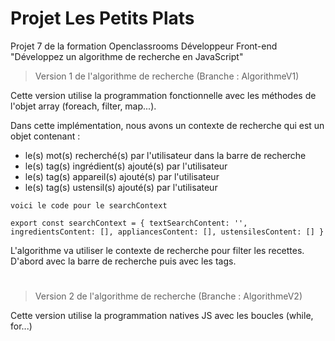 # Projet Les Petits Plats

Projet 7 de la formation Openclassrooms Développeur Front-end
"Développez un algorithme de recherche en JavaScript"

> Version 1 de l'algorithme de recherche (Branche : AlgorithmeV1)

Cette version utilise la programmation fonctionnelle avec les méthodes de l'objet array (foreach, filter, map...).

Dans cette implémentation, nous avons un contexte de recherche qui est un objet contenant :

- le(s) mot(s) recherché(s) par l'utilisateur dans la barre de recherche
- le(s) tag(s) ingrédient(s) ajouté(s) par l'utilisateur
- le(s) tag(s) appareil(s) ajouté(s) par l'utilisateur
- le(s) tag(s) ustensil(s) ajouté(s) par l'utilisateur

`voici le code pour le searchContext`

`export const searchContext = {
  textSearchContent: '',
  ingredientsContent: [],
  appliancesContent: [],
  ustensilesContent: []
}
`

L'algorithme va utiliser le contexte de recherche pour filter les recettes. D'abord avec la barre de recherche puis avec les tags.

#

> Version 2 de l'algorithme de recherche (Branche : AlgorithmeV2)

Cette version utilise la programmation natives JS avec les boucles (while, for...)
